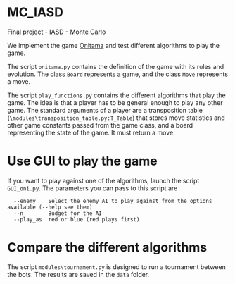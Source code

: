 # MC_IASD
Final project - IASD - Monte Carlo

We implement the game [Onitama](https://en.wikipedia.org/wiki/Onitama) and test different algorithms to play the game. 

The script `onitama.py` contains the definition of the game with its rules and evolution. The class `Board` represents a game, and the class `Move` represents a move.

The script `play_functions.py` contains the different algorithms that play the game. The idea is that a player has to be general enough to play any other game. The standard arguments of a player are a transposition table (`\modules\transposition_table.py:T_Table`) that stores move statistics and other game constants passed from the game class, and a board representing the state of the game. It must return a move.

# Use GUI to play the game
If you want to play against one of the algorithms, launch the script `GUI_oni.py`. The parameters you can pass to this script are

```
  --enemy    Select the enemy AI to play against from the options available (--help see them)
  --n        Budget for the AI
  --play_as  red or blue (red plays first)
```

# Compare the different algorithms
The script `modules\tournament.py` is designed to run a tournament between the bots. The results are saved in the `data` folder.


